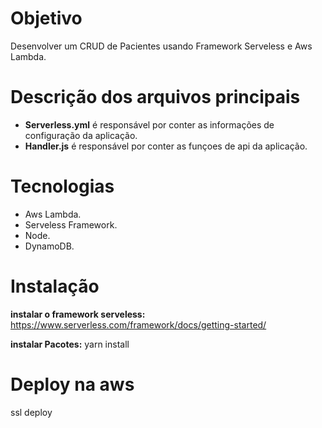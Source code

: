 # Objetivo
Desenvolver um CRUD de Pacientes usando Framework Serveless e Aws Lambda.

# Descrição dos arquivos principais 
* **Serverless.yml** é responsável por conter as informações de configuração da aplicação.
* **Handler.js** é responsável por conter as funçoes de api da aplicação.

# Tecnologias
* Aws Lambda.
* Serveless Framework. 
* Node. 
* DynamoDB.
 

# Instalação 
**instalar o framework serveless:** https://www.serverless.com/framework/docs/getting-started/


**instalar Pacotes:** yarn install


# Deploy na aws
ssl deploy



